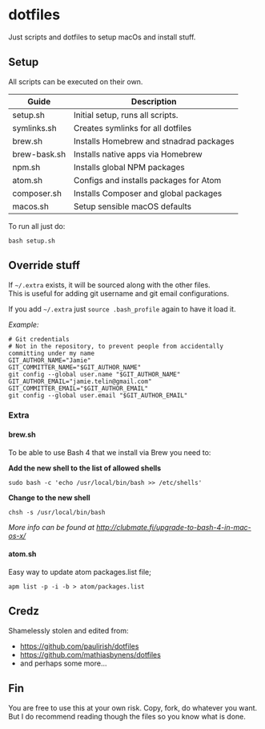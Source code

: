 # dotfiles
Just scripts and dotfiles to setup macOs and install stuff.

## Setup

All scripts can be executed on their own.


| Guide           | Description                                               |
|-----------------|-----------------------------------------------------------|
| setup.sh        | Initial setup, runs all scripts.                          |
| symlinks.sh     | Creates symlinks for all dotfiles                         |
| brew.sh         | Installs Homebrew and stnadrad packages                   |
| brew-bask.sh    | Installs native apps via Homebrew                         |
| npm.sh          | Installs global NPM packages                              |
| atom.sh         | Configs and installs packages for Atom                    |
| composer.sh     | Installs Composer and global packages                     |
| macos.sh        | Setup sensible macOS defaults                             |

To run all just do:

```
bash setup.sh
```

## Override stuff
If `~/.extra` exists, it will be sourced along with the other files.   
This is useful for adding git username and git email configurations.

If you add `~/.extra` just `source .bash_profile` again to have it load it.

*Example:*

```
# Git credentials
# Not in the repository, to prevent people from accidentally committing under my name
GIT_AUTHOR_NAME="Jamie"
GIT_COMMITTER_NAME="$GIT_AUTHOR_NAME"
git config --global user.name "$GIT_AUTHOR_NAME"
GIT_AUTHOR_EMAIL="jamie.telin@gmail.com"
GIT_COMMITTER_EMAIL="$GIT_AUTHOR_EMAIL"
git config --global user.email "$GIT_AUTHOR_EMAIL"
```

### Extra

#### brew.sh

To be able to use Bash 4 that we install via Brew you need to:

**Add the new shell to the list of allowed shells**
```
sudo bash -c 'echo /usr/local/bin/bash >> /etc/shells'
```
**Change to the new shell**
```
chsh -s /usr/local/bin/bash
```

*More info can be found at http://clubmate.fi/upgrade-to-bash-4-in-mac-os-x/*

#### atom.sh

Easy way to update atom packages.list file;
```
apm list -p -i -b > atom/packages.list
```


## Credz

Shamelessly stolen and edited from:

- https://github.com/paulirish/dotfiles
- https://github.com/mathiasbynens/dotfiles
- and perhaps some more...

## Fin

You are free to use this at your own risk. Copy, fork, do whatever you want.   
But I do recommend reading though the files so you know what is done.
